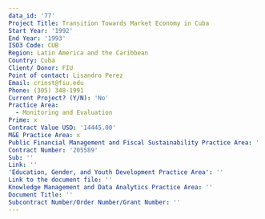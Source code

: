```yaml
---
data_id: '77'
Project Title: Transition Towards Market Economy in Cuba
Start Year: '1992'
End Year: '1993'
ISO3 Code: CUB
Region: Latin America and the Caribbean
Country: Cuba
Client/ Donor: FIU
Point of contact: Lisandro Perez
Email: crinst@fiu.edu
Phone: (305) 348-1991
Current Project? (Y/N): 'No'
Practice Area:
  - Monitoring and Evaluation
Prime: x
Contract Value USD: '14445.00'
M&E Practice Area: x
Public Financial Management and Fiscal Sustainability Practice Area: ''
Contract Number: '205589'
Sub: ''
Link: ''
'Education, Gender, and Youth Development Practice Area': ''
Link to the document file: ''
Knowledge Management and Data Analytics Practice Area: ''
Document Title: ''
Subcontract Number/Order Number/Grant Number: ''
---
```

